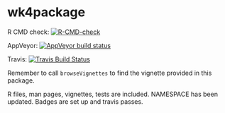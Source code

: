 # wk4package

<!-- badges: start -->
R CMD check: [![R-CMD-check](https://github.com/englianhu/wk4package/workflows/R-CMD-check/badge.svg)](https://github.com/englianhu/wk4package/actions)

AppVeyor: [![AppVeyor build status](https://ci.appveyor.com/api/projects/status/github/englianhu/wk4package?branch=main&svg=true)](https://ci.appveyor.com/project/englianhu/wk4package)

Travis: [![Travis Build Status](https://travis-ci.com/englianhu/wk4package.svg?branch=main)](https://travis-ci.com/englianhu/wk4package)
<!-- badges: end -->

Remember to call `browseVignettes` to find the vignette provided in this package.

R files, man pages, vignettes, tests are included. NAMESPACE has been updated. Badges are set up and travis passes.
